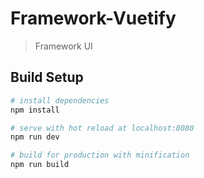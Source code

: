 # Framework-Vuetify

> Framework UI

## Build Setup

```bash
# install dependencies
npm install

# serve with hot reload at localhost:8080
npm run dev

# build for production with minification
npm run build
```
